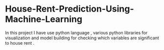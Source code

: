 # House-Rent-Prediction-Using-Machine-Learning
In this project I have use python language , various python libraries for visualization and model building for checking which variables are significant to house rent .
